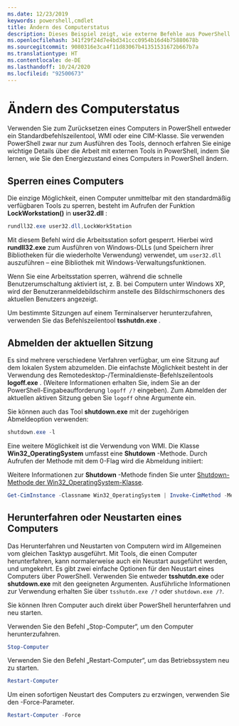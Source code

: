 ```yaml
---
ms.date: 12/23/2019
keywords: powershell,cmdlet
title: Ändern des Computerstatus
description: Dieses Beispiel zeigt, wie externe Befehle aus PowerShell zum Verwalten der Konfiguration eines Computers verwendet werden können.
ms.openlocfilehash: 341f29f24d7e4bd341ccc0954b16d4b75880678b
ms.sourcegitcommit: 9080316e3ca4f11d83067b41351531672b667b7a
ms.translationtype: HT
ms.contentlocale: de-DE
ms.lasthandoff: 10/24/2020
ms.locfileid: "92500673"
---
```

# <a name="changing-computer-state"></a>Ändern des Computerstatus

Verwenden Sie zum Zurücksetzen eines Computers in PowerShell entweder ein Standardbefehlszeilentool, WMI oder eine CIM-Klasse.
Sie verwenden PowerShell zwar nur zum Ausführen des Tools, dennoch erfahren Sie einige wichtige Details über die Arbeit mit externen Tools in PowerShell, indem Sie lernen, wie Sie den Energiezustand eines Computers in PowerShell ändern.

## <a name="locking-a-computer"></a>Sperren eines Computers

Die einzige Möglichkeit, einen Computer unmittelbar mit den standardmäßig verfügbaren Tools zu sperren, besteht im Aufrufen der Funktion **LockWorkstation()** in **user32.dll** :

```powershell
rundll32.exe user32.dll,LockWorkStation
```

Mit diesem Befehl wird die Arbeitsstation sofort gesperrt. Hierbei wird **rundll32.exe** zum Ausführen von Windows-DLLs (und Speichern ihrer Bibliotheken für die wiederholte Verwendung) verwendet, um `user32.dll` auszuführen – eine Bibliothek mit Windows-Verwaltungsfunktionen.

Wenn Sie eine Arbeitsstation sperren, während die schnelle Benutzerumschaltung aktiviert ist, z. B. bei Computern unter Windows XP, wird der Benutzeranmeldebildschirm anstelle des Bildschirmschoners des aktuellen Benutzers angezeigt.

Um bestimmte Sitzungen auf einem Terminalserver herunterzufahren, verwenden Sie das Befehlszeilentool **tsshutdn.exe** .

## <a name="logging-off-the-current-session"></a>Abmelden der aktuellen Sitzung

Es sind mehrere verschiedene Verfahren verfügbar, um eine Sitzung auf dem lokalen System abzumelden. Die einfachste Möglichkeit besteht in der Verwendung des Remotedesktop-/Terminaldienste-Befehlszeilentools **logoff.exe** . (Weitere Informationen erhalten Sie, indem Sie an der PowerShell-Eingabeaufforderung `logoff /?` eingeben). Zum Abmelden der aktuellen aktiven Sitzung geben Sie `logoff` ohne Argumente ein.

Sie können auch das Tool **shutdown.exe** mit der zugehörigen Abmeldeoption verwenden:

```powershell
shutdown.exe -l
```

Eine weitere Möglichkeit ist die Verwendung von WMI. Die Klasse **Win32_OperatingSystem** umfasst eine **Shutdown** -Methode.
Durch Aufrufen der Methode mit dem 0-Flag wird die Abmeldung initiiert:

Weitere Informationen zur **Shutdown** -Methode finden Sie unter [Shutdown-Methode der Win32_OperatingSystem-Klasse](/windows/win32/cimwin32prov/shutdown-method-in-class-win32-operatingsystem).

```powershell
Get-CimInstance -Classname Win32_OperatingSystem | Invoke-CimMethod -MethodName Shutdown
```

## <a name="shutting-down-or-restarting-a-computer"></a>Herunterfahren oder Neustarten eines Computers

Das Herunterfahren und Neustarten von Computern wird im Allgemeinen vom gleichen Tasktyp ausgeführt. Mit Tools, die einen Computer herunterfahren, kann normalerweise auch ein Neustart ausgeführt werden, und umgekehrt. Es gibt zwei einfache Optionen für den Neustart eines Computers über PowerShell. Verwenden Sie entweder **tsshutdn.exe** oder **shutdown.exe** mit den geeigneten Argumenten. Ausführliche Informationen zur Verwendung erhalten Sie über `tsshutdn.exe /?` oder `shutdown.exe /?`.

Sie können Ihren Computer auch direkt über PowerShell herunterfahren und neu starten.

Verwenden Sie den Befehl „Stop-Computer“, um den Computer herunterzufahren.

```powershell
Stop-Computer
```

Verwenden Sie den Befehl „Restart-Computer“, um das Betriebssystem neu zu starten.

```powershell
Restart-Computer
```

Um einen sofortigen Neustart des Computers zu erzwingen, verwenden Sie den -Force-Parameter.

```powershell
Restart-Computer -Force
```
